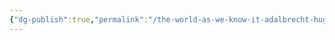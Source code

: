 ```yaml
---
{"dg-publish":true,"permalink":"/the-world-as-we-know-it-adalbrecht-hugh/the-general-timeline/pc-529-the-francian-war-machine-kicks-off/"}
---
```


